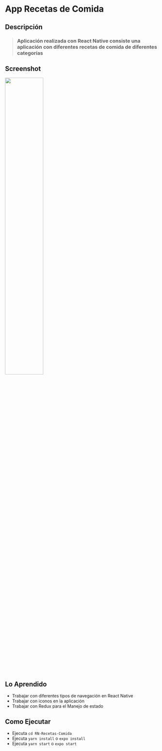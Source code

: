 # App Recetas de Comida

## Descripción
>### Aplicación realizada con React Native consiste una aplicación con diferentes recetas de comida de diferentes categorías

## Screenshot
<img src="./rn-recetas-comida.gif" height="50%" width="50%">

## Lo Aprendido
* Trabajar con diferentes tipos de navegación en React Native
* Trabajar con iconos en la aplicación
* Trabajar con Redux para el Manejo de estado

## Como Ejecutar
* Ejecuta `cd RN-Recetas-Comida`
* Ejecuta `yarn install` o `expo install`
* Ejecuta `yarn start` o `expo start`

